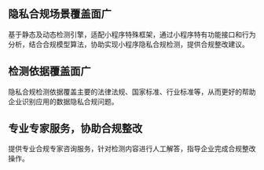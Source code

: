 ## 隐私合规场景覆盖面广
基于静态及动态检测引擎，适配小程序特殊框架，通过小程序特有功能接口和行为分析，结合合规模型算法，协助实现小程序隐私合规检测，提供合规整改建议。


## 检测依据覆盖面广
隐私合规检测依据覆盖主要的法律法规、国家标准、行业标准等，从而更好的帮助企业识别应用的数据隐私合规问题。


## 专业专家服务，协助合规整改
提供专业合规专家咨询服务，针对检测内容进行人工解答，指导企业完成合规整改操作。
